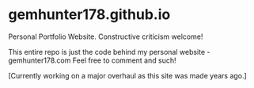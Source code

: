 # gemhunter178.github.io
Personal Portfolio Website. Constructive criticism welcome!

This entire repo is just the code behind my personal website - gemhunter178.com
Feel free to comment and such!

[Currently working on a major overhaul as this site was made years ago.]
